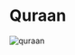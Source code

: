 # Quraan
![quraan](https://user-images.githubusercontent.com/53357376/66041682-b760de00-e51a-11e9-98bd-cd7532105ae4.png)
